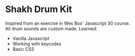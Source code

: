 # Shakh Drum Kit
Inspired from an exercise in Wes Bos' Javascript 30 course.  
All drum sounds are custom made.
Learned: 
- Vanilla Javascript
- Working with keycodes
- Basic CSS
